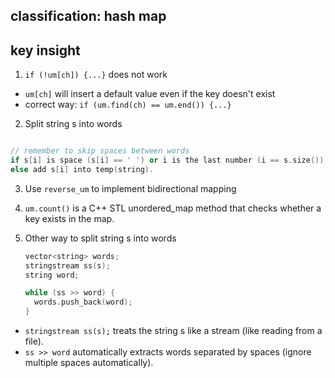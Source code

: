 ## classification: hash map

## key insight
1. `if (!um[ch]) {...}` does not work
  - `um[ch]` will insert a default value even if the key doesn't exist
  - correct way: `if (um.find(ch) == um.end()) {...}`

2. Split string s into words

```cpp

// remember to skip spaces between words
if s[i] is space (s[i] == ' ') or i is the last number (i == s.size()), then add temp(string) into words(vector<string>)
else add s[i] into temp(string).

```

3. Use `reverse_um` to implement bidirectional mapping

4. `um.count()` is a C++ STL unordered_map method that checks whether a key exists in the map.

5. Other way to split string s into words

    ````cpp
    vector<string> words;
    stringstream ss(s);
    string word;

    while (ss >> word) {
      words.push_back(word);
    }

  - `stringstream ss(s);` treats the string s like a stream (like reading from a file).
  - `ss >> word` automatically extracts words separated by spaces (ignore multiple spaces automatically).
